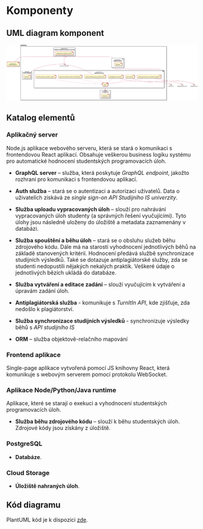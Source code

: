 # Komponenty

## UML diagram komponent

![Components diagram](/assets/diagrams/out/eda/components/components.png)

## Katalog elementů

### Aplikačný server

Node.js aplikace webového serveru, která se stará o komunikaci s frontendovou React aplikací. Obsahuje veškerou business logiku systému pro automatické hodnocení studentských programovacích úloh.

- **GraphQL server** – služba, která poskytuje _GraphQL endpoint_, jakožto rozhraní pro komunikaci s frontendovou aplikací.

- **Auth služba** – stará se o autentizaci a autorizaci uživatelů. Data o uživatelích získává ze _single sign-on API Studijního IS univerzity_.

- **Služba uploadu vypracovaných úloh** – slouží pro nahrávání vypracovaných úloh studenty (a správných řešení vyučujícími). Tyto úlohy jsou následně uloženy do úložiště a metadata zaznamenány v databázi.

- **Služba spouštění a běhu úloh** – stará se o obsluhu služeb běhu zdrojového kódu. Dále má na starosti vyhodnocení jednotlivých běhů na základě stanovených kritérií. Hodnocení předává službě synchronizace studijních výsledků. Také se dotazuje antiplagiátorské služby, zda se studenti nedopustili nějakých nekalých praktik. Veškeré údaje o jednotlivých bězích ukládá do databáze.

- **Služba vytváření a editace zadání** – slouží vyučujícím k vytváření a úpravám zadání úloh.

- **Antiplagiátorská služba** - komunikuje s _TurnItIn API_, kde zjišťuje, zda nedošlo k plagiátorství.

- **Služba synchronizace studijních výsledků** - synchronizuje výsledky běhů s _API studijního IS_

- **ORM** – služba objektově-relačního mapování

### Frontend aplikace

Single-page aplikace vytvořená pomocí JS knihovny React, která komunikuje s webovým serverem pomocí protokolu WebSocket.

### Aplikace Node/Python/Java runtime

Aplikace, které se starají o exekuci a vyhodnocení studentských programovacích úloh.

- **Služba běhu zdrojového kódu** – slouží k běhu studentských úloh. Zdrojové kódy jsou získány z úložiště.

### PostgreSQL

- **Databáze**.

### Cloud Storage

- **Úložiště nahraných úloh**.

## Kód diagramu

PlantUML kód je k dispozici [zde](/assets/diagrams/src/eda/components.puml).

